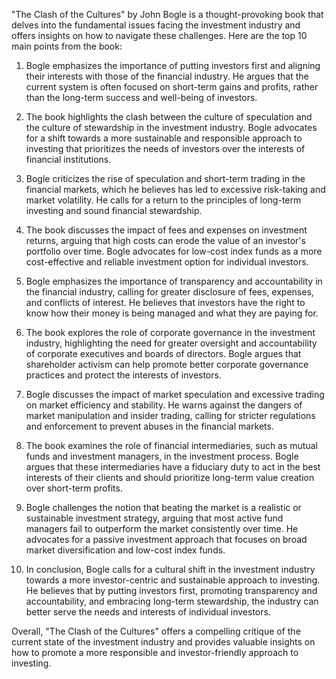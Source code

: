 "The Clash of the Cultures" by John Bogle is a thought-provoking book that delves into the fundamental issues facing the investment industry and offers insights on how to navigate these challenges. Here are the top 10 main points from the book:

1. Bogle emphasizes the importance of putting investors first and aligning their interests with those of the financial industry. He argues that the current system is often focused on short-term gains and profits, rather than the long-term success and well-being of investors.

2. The book highlights the clash between the culture of speculation and the culture of stewardship in the investment industry. Bogle advocates for a shift towards a more sustainable and responsible approach to investing that prioritizes the needs of investors over the interests of financial institutions.

3. Bogle criticizes the rise of speculation and short-term trading in the financial markets, which he believes has led to excessive risk-taking and market volatility. He calls for a return to the principles of long-term investing and sound financial stewardship.

4. The book discusses the impact of fees and expenses on investment returns, arguing that high costs can erode the value of an investor's portfolio over time. Bogle advocates for low-cost index funds as a more cost-effective and reliable investment option for individual investors.

5. Bogle emphasizes the importance of transparency and accountability in the financial industry, calling for greater disclosure of fees, expenses, and conflicts of interest. He believes that investors have the right to know how their money is being managed and what they are paying for.

6. The book explores the role of corporate governance in the investment industry, highlighting the need for greater oversight and accountability of corporate executives and boards of directors. Bogle argues that shareholder activism can help promote better corporate governance practices and protect the interests of investors.

7. Bogle discusses the impact of market speculation and excessive trading on market efficiency and stability. He warns against the dangers of market manipulation and insider trading, calling for stricter regulations and enforcement to prevent abuses in the financial markets.

8. The book examines the role of financial intermediaries, such as mutual funds and investment managers, in the investment process. Bogle argues that these intermediaries have a fiduciary duty to act in the best interests of their clients and should prioritize long-term value creation over short-term profits.

9. Bogle challenges the notion that beating the market is a realistic or sustainable investment strategy, arguing that most active fund managers fail to outperform the market consistently over time. He advocates for a passive investment approach that focuses on broad market diversification and low-cost index funds.

10. In conclusion, Bogle calls for a cultural shift in the investment industry towards a more investor-centric and sustainable approach to investing. He believes that by putting investors first, promoting transparency and accountability, and embracing long-term stewardship, the industry can better serve the needs and interests of individual investors.

Overall, "The Clash of the Cultures" offers a compelling critique of the current state of the investment industry and provides valuable insights on how to promote a more responsible and investor-friendly approach to investing.
